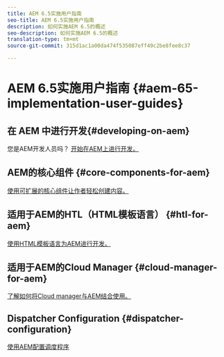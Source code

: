 ```yaml
---
title: AEM 6.5实施用户指南
seo-title: AEM 6.5实施用户指南
description: 如何实施AEM 6.5的概述
seo-description: 如何实施AEM 6.5的概述
translation-type: tm+mt
source-git-commit: 315d1ac1a00da474f535087eff49c2be8fee8c37

---
```



# AEM 6.5实施用户指南 {#aem-65-implementation-user-guides}

## 在 AEM 中进行开发{#developing-on-aem}

您是AEM开发人员吗？ [开始在AEM上进行开发。](/help/sites-developing/home.md)

## AEM的核心组件 {#core-components-for-aem}

[使用可扩展的核心组件让作者轻松创建内容。](https://docs.adobe.com/content/help/en/experience-manager-core-components/using/introduction.html)

## 适用于AEM的HTL（HTML模板语言） {#htl-for-aem}

[使用HTML模板语言为AEM进行开发。](https://docs.adobe.com/content/help/en/experience-manager-htl/using/overview.html)

## 适用于AEM的Cloud Manager {#cloud-manager-for-aem}

[了解如何将Cloud manager与AEM结合使用。](https://docs.adobe.com/content/help/en/experience-manager-cloud-manager/using/introduction-to-cloud-manager.html)

## Dispatcher Configuration {#dispatcher-configuration}

[使用AEM配置调度程序](https://docs.adobe.com/content/help/en/experience-manager-dispatcher/using/dispatcher.html)
